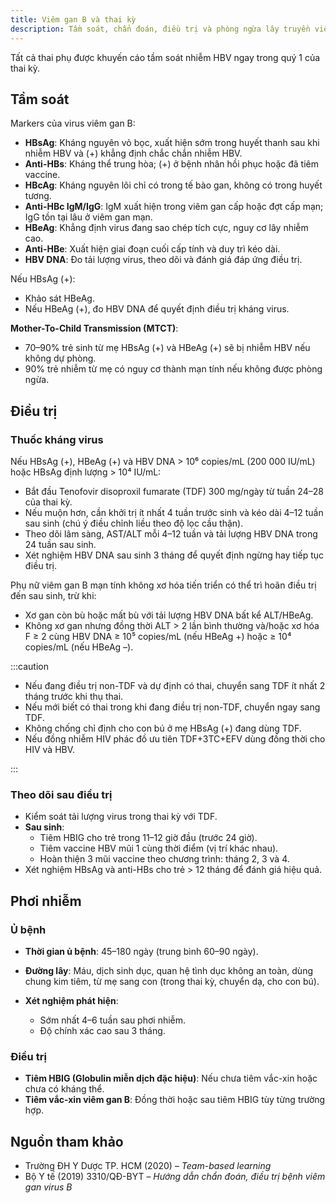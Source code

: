 ```yaml
---
title: Viêm gan B và thai kỳ
description: Tầm soát, chẩn đoán, điều trị và phòng ngừa lây truyền viêm gan B trong thai kỳ.
---
```


Tất cả thai phụ được khuyến cáo tầm soát nhiễm HBV ngay trong quý 1 của thai kỳ.

## Tầm soát

Markers của virus viêm gan B:

- **HBsAg**: Kháng nguyên vỏ bọc, xuất hiện sớm trong huyết thanh sau khi nhiễm HBV và (+) khẳng định chắc chắn nhiễm HBV.
- **Anti-HBs**: Kháng thể trung hòa; (+) ở bệnh nhân hồi phục hoặc đã tiêm vaccine.
- **HBcAg**: Kháng nguyên lõi chỉ có trong tế bào gan, không có trong huyết tương.
- **Anti-HBc IgM/IgG**: IgM xuất hiện trong viêm gan cấp hoặc đợt cấp mạn; IgG tồn tại lâu ở viêm gan mạn.
- **HBeAg**: Khẳng định virus đang sao chép tích cực, nguy cơ lây nhiễm cao.
- **Anti-HBe**: Xuất hiện giai đoạn cuối cấp tính và duy trì kéo dài.
- **HBV DNA**: Đo tải lượng virus, theo dõi và đánh giá đáp ứng điều trị.

Nếu HBsAg (+):

- Khảo sát HBeAg.
- Nếu HBeAg (+), đo HBV DNA để quyết định điều trị kháng virus.

**Mother-To-Child Transmission (MTCT)**:

- 70–90% trẻ sinh từ mẹ HBsAg (+) và HBeAg (+) sẽ bị nhiễm HBV nếu không dự phòng.
- 90% trẻ nhiễm từ mẹ có nguy cơ thành mạn tính nếu không được phòng ngừa.

## Điều trị

### Thuốc kháng virus

Nếu HBsAg (+), HBeAg (+) và HBV DNA > 10⁶ copies/mL (200 000 IU/mL) hoặc HBsAg định lượng > 10⁴ IU/mL:

- Bắt đầu Tenofovir disoproxil fumarate (TDF) 300 mg/ngày từ tuần 24–28 của thai kỳ.
- Nếu muộn hơn, cần khởi trị ít nhất 4 tuần trước sinh và kéo dài 4–12 tuần sau sinh (chú ý điều chỉnh liều theo độ lọc cầu thận).
- Theo dõi lâm sàng, AST/ALT mỗi 4–12 tuần và tải lượng HBV DNA trong 24 tuần sau sinh.
- Xét nghiệm HBV DNA sau sinh 3 tháng để quyết định ngừng hay tiếp tục điều trị.

Phụ nữ viêm gan B mạn tính không xơ hóa tiến triển có thể trì hoãn điều trị đến sau sinh, trừ khi:

- Xơ gan còn bù hoặc mất bù với tải lượng HBV DNA bất kể ALT/HBeAg.
- Không xơ gan nhưng đồng thời ALT > 2 lần bình thường và/hoặc xơ hóa F ≥ 2 cùng HBV DNA ≥ 10⁵ copies/mL (nếu HBeAg +) hoặc ≥ 10⁴ copies/mL (nếu HBeAg –).

:::caution

- Nếu đang điều trị non-TDF và dự định có thai, chuyển sang TDF ít nhất 2 tháng trước khi thụ thai.
- Nếu mới biết có thai trong khi đang điều trị non-TDF, chuyển ngay sang TDF.
- Không chống chỉ định cho con bú ở mẹ HBsAg (+) đang dùng TDF.
- Nếu đồng nhiễm HIV phác đồ ưu tiên TDF+3TC+EFV dùng đồng thời cho HIV và HBV.

:::

### Theo dõi sau điều trị

- Kiểm soát tải lượng virus trong thai kỳ với TDF.
- **Sau sinh**:
  - Tiêm HBIG cho trẻ trong 11–12 giờ đầu (trước 24 giờ).
  - Tiêm vaccine HBV mũi 1 cùng thời điểm (vị trí khác nhau).
  - Hoàn thiện 3 mũi vaccine theo chương trình: tháng 2, 3 và 4.
- Xét nghiệm HBsAg và anti-HBs cho trẻ > 12 tháng để đánh giá hiệu quả.

## Phơi nhiễm

### Ủ bệnh

- **Thời gian ủ bệnh**: 45–180 ngày (trung bình 60–90 ngày).
- **Đường lây**: Máu, dịch sinh dục, quan hệ tình dục không an toàn, dùng chung kim tiêm, từ mẹ sang con (trong thai kỳ, chuyển dạ, cho con bú).
- **Xét nghiệm phát hiện**:

  - Sớm nhất 4–6 tuần sau phơi nhiễm.
  - Độ chính xác cao sau 3 tháng.

### Điều trị

- **Tiêm HBIG (Globulin miễn dịch đặc hiệu)**: Nếu chưa tiêm vắc-xin hoặc chưa có kháng thể.
- **Tiêm vắc-xin viêm gan B**: Đồng thời hoặc sau tiêm HBIG tùy từng trường hợp.

## Nguồn tham khảo

- Trường ĐH Y Dược TP. HCM (2020) – _Team-based learning_
- Bộ Y tế (2019) 3310/QĐ-BYT – _Hướng dẫn chẩn đoán, điều trị bệnh viêm gan virus B_
